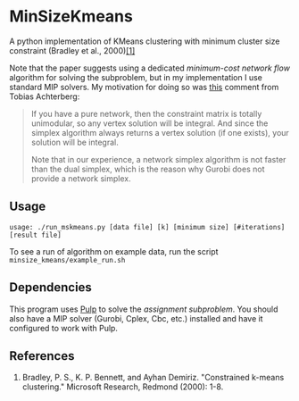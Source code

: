# MinSizeKmeans
A python implementation of KMeans clustering with minimum cluster size constraint (Bradley et al., 2000)[[1]](https://www.microsoft.com/en-us/research/wp-content/uploads/2016/02/tr-2000-65.pdf)

Note that the paper suggests using a dedicated *minimum-cost network flow* algorithm for solving the subproblem, but in my implementation I use standard MIP solvers. My motivation for doing so was [this](https://groups.google.com/d/msg/gurobi/cnVL5nN2brU/REeTs6RCCAAJ) comment from Tobias Achterberg:
> If you have a pure network, then the constraint matrix is totally unimodular, so 
any vertex solution will be integral. And since the simplex algorithm always 
returns a vertex solution (if one exists), your solution will be integral. 
>
>Note that in our experience, a network simplex algorithm is not faster than the 
dual simplex, which is the reason why Gurobi does not provide a network simplex. 

## Usage 
```
usage: ./run_mskmeans.py [data file] [k] [minimum size] [#iterations] [result file]
```
To see a run of algorithm on example data, run the script `minsize_kmeans/example_run.sh`

## Dependencies
This program uses [Pulp](https://pythonhosted.org/PuLP/) to solve the *assignment subproblem*. 
You should also have a MIP solver (Gurobi, Cplex, Cbc, etc.) installed and have it configured to work with Pulp. 


## References
1. Bradley, P. S., K. P. Bennett, and Ayhan Demiriz. "Constrained k-means clustering." Microsoft Research, Redmond (2000): 1-8.
